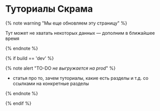 # Туториалы Скрама

{% note warning "Мы еще обновляем эту страницу" %}

Тут может не хватать некоторых данных — дополним в ближайшее время

{% endnote %}

{% if build == 'dev' %}

{% note alert "TO-DO _не выгружается на prod_" %}

- статья про то, зачем туториалы, какие есть разделы и т.д. со ссылками на конкретные разделы 
  
{% endnote %}

{% endif %}